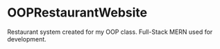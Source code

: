 # OOPRestaurantWebsite
Restaurant system created for my OOP class. Full-Stack MERN used for development.
